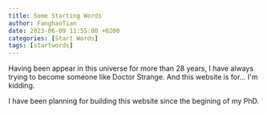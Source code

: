 ```yaml
---
title: Some Starting Words
author: FanghaoTian
date: 2023-06-09 11:55:00 +0200
categories: [Start Words]
tags: [startwords]
---
```


Having been appear in this universe for more than 28 years, I have always trying to become someone like Doctor Strange. And this website is for... I'm kidding.


I have been planning for building this website since the begining of my PhD.